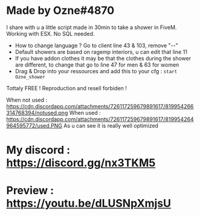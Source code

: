 # Made by Ozne#4870

I share with u a little script made in 30min to take a shower in FiveM. Working with ESX. No SQL needed.

- How to change language ? Go to client line 43 & 103, remove "--"
- Default showers are based on ragemp interiors, u can edit that line 11
- If you have addon clothes it may be that the clothes during the shower are different, to change that go to line 47 for men & 63 for women
- Drag & Drop into your ressources and add this to your cfg : ``start Ozne_shower``

Tottaly FREE ! 
Reproduction and resell forbiden !

When not used : https://cdn.discordapp.com/attachments/726117259679891617/819954266314768394/notused.png
When used : https://cdn.discordapp.com/attachments/726117259679891617/819954264964595772/used.PNG
As u can see it is really well optimized

# My discord : https://discord.gg/nx3TKM5

# Preview : https://youtu.be/dLUSNpXmjsU
